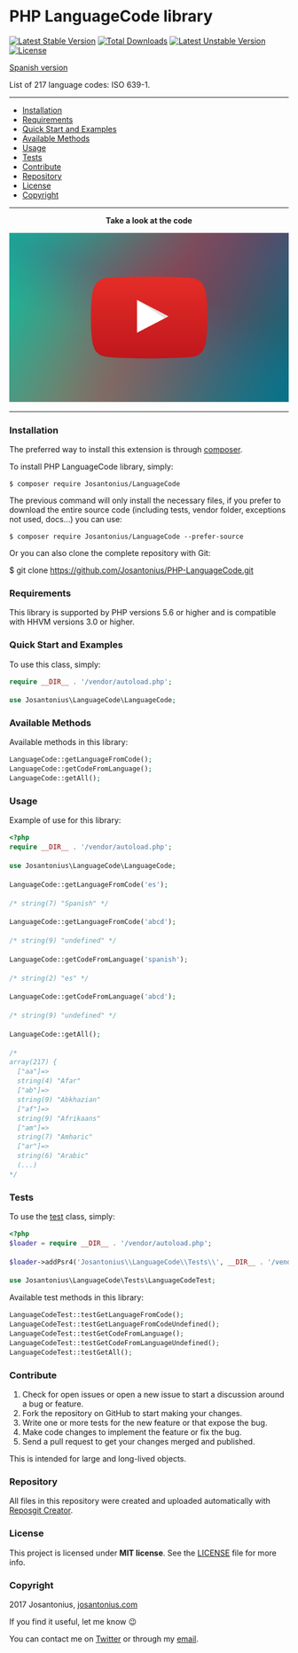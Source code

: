 # PHP LanguageCode library

[![Latest Stable Version](https://poser.pugx.org/josantonius/languagecode/v/stable)](https://packagist.org/packages/josantonius/languagecode) [![Total Downloads](https://poser.pugx.org/josantonius/languagecode/downloads)](https://packagist.org/packages/josantonius/languagecode) [![Latest Unstable Version](https://poser.pugx.org/josantonius/languagecode/v/unstable)](https://packagist.org/packages/josantonius/languagecode) [![License](https://poser.pugx.org/josantonius/languagecode/license)](https://packagist.org/packages/josantonius/languagecode)

[Spanish version](README-ES.md)

List of 217 language codes: ISO 639-1.

---

- [Installation](#installation)
- [Requirements](#requirements)
- [Quick Start and Examples](#quick-start-and-examples)
- [Available Methods](#available-methods)
- [Usage](#usage)
- [Tests](#tests)
- [Contribute](#contribute)
- [Repository](#repository)
- [License](#license)
- [Copyright](#copyright)

---

<p align="center"><strong>Take a look at the code</strong></p>

<p align="center">
  <a href="" title="Take a look at the code">
    <img src="https://raw.githubusercontent.com/Josantonius/PHP-Algorithm/master/resources/youtube-thumbnail.jpg">
  </a>
</p>

---

### Installation

The preferred way to install this extension is through [composer](http://getcomposer.org/download/).

To install PHP LanguageCode library, simply:

    $ composer require Josantonius/LanguageCode

The previous command will only install the necessary files, if you prefer to download the entire source code (including tests, vendor folder, exceptions not used, docs...) you can use:

    $ composer require Josantonius/LanguageCode --prefer-source

Or you can also clone the complete repository with Git:

  $ git clone https://github.com/Josantonius/PHP-LanguageCode.git

### Requirements

This library is supported by PHP versions 5.6 or higher and is compatible with HHVM versions 3.0 or higher.

### Quick Start and Examples

To use this class, simply:

```php
require __DIR__ . '/vendor/autoload.php';

use Josantonius\LanguageCode\LanguageCode;
```
### Available Methods

Available methods in this library:

```php
LanguageCode::getLanguageFromCode();
LanguageCode::getCodeFromLanguage();
LanguageCode::getAll();
```
### Usage

Example of use for this library:

```php
<?php
require __DIR__ . '/vendor/autoload.php';

use Josantonius\LanguageCode\LanguageCode;

LanguageCode::getLanguageFromCode('es');

/* string(7) "Spanish" */

LanguageCode::getLanguageFromCode('abcd');

/* string(9) "undefined" */

LanguageCode::getCodeFromLanguage('spanish');

/* string(2) "es" */

LanguageCode::getCodeFromLanguage('abcd');

/* string(9) "undefined" */

LanguageCode::getAll();

/*
array(217) {
  ["aa"]=>
  string(4) "Afar"
  ["ab"]=>
  string(9) "Abkhazian"
  ["af"]=>
  string(9) "Afrikaans"
  ["am"]=>
  string(7) "Amharic"
  ["ar"]=>
  string(6) "Arabic"
  (...)
*/
```

### Tests 

To use the [test](tests) class, simply:

```php
<?php
$loader = require __DIR__ . '/vendor/autoload.php';

$loader->addPsr4('Josantonius\\LanguageCode\\Tests\\', __DIR__ . '/vendor/josantonius/languagecode/tests');

use Josantonius\LanguageCode\Tests\LanguageCodeTest;

```
Available test methods in this library:

```php
LanguageCodeTest::testGetLanguageFromCode();
LanguageCodeTest::testGetLanguageFromCodeUndefined();
LanguageCodeTest::testGetCodeFromLanguage();
LanguageCodeTest::testGetCodeFromLanguageUndefined();
LanguageCodeTest::testGetAll();
```

### Contribute
1. Check for open issues or open a new issue to start a discussion around a bug or feature.
1. Fork the repository on GitHub to start making your changes.
1. Write one or more tests for the new feature or that expose the bug.
1. Make code changes to implement the feature or fix the bug.
1. Send a pull request to get your changes merged and published.

This is intended for large and long-lived objects.

### Repository

All files in this repository were created and uploaded automatically with [Reposgit Creator](https://github.com/Josantonius/BASH-Reposgit).

### License

This project is licensed under **MIT license**. See the [LICENSE](LICENSE) file for more info.

### Copyright

2017 Josantonius, [josantonius.com](https://josantonius.com/)

If you find it useful, let me know :wink:

You can contact me on [Twitter](https://twitter.com/Josantonius) or through my [email](mailto:hello@josantonius.com).